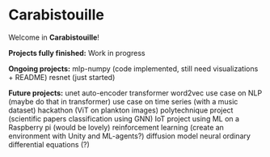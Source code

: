 # Carabistouille

Welcome in **Carabistouille**!

**Projects fully finished:**
    Work in progress

**Ongoing projects:**
    mlp-numpy (code implemented, still need visualizations + README)
    resnet (just started)

**Future projects:**
    unet
    auto-encoder
    transformer
    word2vec
    use case on NLP (maybe do that in transformer)
    use case on time series (with a music dataset)
    hackathon (ViT on plankton images)
    polytechnique project (scientific papers classification using GNN)
    IoT project using ML on a Raspberry pi (would be lovely)
    reinforcement learning (create an environment with Unity and ML-agents?)
    diffusion model
    neural ordinary differential equations (?)
